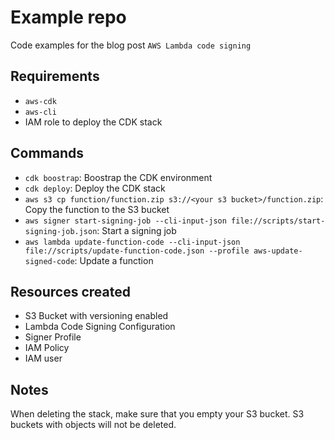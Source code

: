 # Example repo

Code examples for the blog post `AWS Lambda code signing`

## Requirements

- `aws-cdk`
- `aws-cli`
- IAM role to deploy the CDK stack

## Commands

- `cdk boostrap`: Boostrap the CDK environment
- `cdk deploy`: Deploy the CDK stack
- `aws s3 cp function/function.zip s3://<your s3 bucket>/function.zip`: Copy the function to the S3 bucket
- `aws signer start-signing-job --cli-input-json file://scripts/start-signing-job.json`: Start a signing job
- `aws lambda update-function-code --cli-input-json file://scripts/update-function-code.json --profile aws-update-signed-code`: Update a function

## Resources created

- S3 Bucket with versioning enabled
- Lambda Code Signing Configuration
- Signer Profile
- IAM Policy
- IAM user

## Notes

When deleting the stack, make sure that you empty your S3 bucket. S3 buckets with objects will not be deleted.
